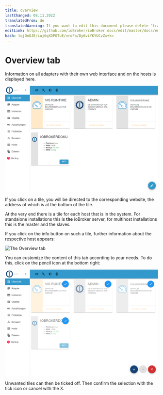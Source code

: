```yaml
---
title: overview
lastChanged: 08.11.2022
translatedFrom: de
translatedWarning: If you want to edit this document please delete "translatedFrom" field, elsewise this document will be translated automatically again
editLink: https://github.com/ioBroker/ioBroker.docs/edit/master/docs/en/admin/overview.md
hash: tqjOnOJE/iuj6qXDPGTuE/vroFa/Dy6viYKYUCvZx+k=
---
```

# Overview tab
Information on all adapters with their own web interface and on the hosts is displayed here.

![The Overview tab](../../de/admin/media/ADMIN_Uebersicht.png)

If you click on a tile, you will be directed to the corresponding website, the address of which is at the bottom of the tile.

At the very end there is a tile for each host that is in the system. For standalone installations this is **the** ioBroker server, for multihost installations this is the master and the slaves.

If you click on the info button on such a tile, further information about the respective host appears:

![The Overview tab](../../de/admin/media/ADMIN_Uebersicht_host.png)

You can customize the content of this tab according to your needs. To do this, click on the pencil icon at the bottom right:

![The Overview tab](../../de/admin/media/ADMIN_Uebersicht_edit.png)

Unwanted tiles can then be ticked off. Then confirm the selection with the tick icon or cancel with the X.